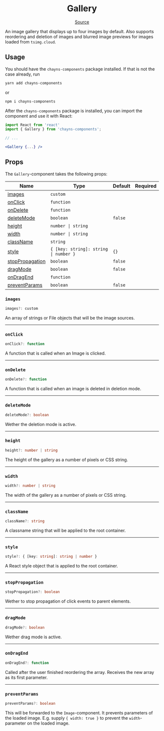 <h1 align="center">Gallery</h1>

<p align="center">
    <a href="/src/react-chayns-gallery/component/Gallery.jsx">Source</a>
</p>

An image gallery that displays up to four images by default. Also supports
reordering and deletion of images and blurred image previews for images loaded
from `tsimg.cloud`.

## Usage

You should have the `chayns-components` package installed. If that is not the
case already, run

```bash
yarn add chayns-components
```

or

```bash
npm i chayns-components
```

After the `chayns-components` package is installed, you can import the component
and use it with React:

```jsx
import React from 'react'
import { Gallery } from 'chayns-components';

// ...

<Gallery {...} />
```

## Props

The `Gallery`-component takes the following props:

| Name                                | Type                                  | Default | Required |
| ----------------------------------- | ------------------------------------- | ------- | :------: |
| [images](#images)                   | `custom`                              |         |          |
| [onClick](#onclick)                 | `function`                            |         |          |
| [onDelete](#ondelete)               | `function`                            |         |          |
| [deleteMode](#deletemode)           | `boolean`                             | `false` |          |
| [height](#height)                   | `number \| string`                    |         |          |
| [width](#width)                     | `number \| string`                    |         |          |
| [className](#classname)             | `string`                              |         |          |
| [style](#style)                     | `{ [key: string]: string \| number }` | `{}`    |          |
| [stopPropagation](#stoppropagation) | `boolean`                             | `false` |          |
| [dragMode](#dragmode)               | `boolean`                             | `false` |          |
| [onDragEnd](#ondragend)             | `function`                            |         |          |
| [preventParams](#preventparams)     | `boolean`                             | `false` |          |

### `images`

```ts
images?: custom
```

An array of strings or File objects that will be the image sources.

---

### `onClick`

```ts
onClick?: function
```

A function that is called when an Image is clicked.

---

### `onDelete`

```ts
onDelete?: function
```

A function that is called when an image is deleted in deletion mode.

---

### `deleteMode`

```ts
deleteMode?: boolean
```

Wether the deletion mode is active.

---

### `height`

```ts
height?: number | string
```

The height of the gallery as a number of pixels or CSS string.

---

### `width`

```ts
width?: number | string
```

The width of the gallery as a number of pixels or CSS string.

---

### `className`

```ts
className?: string
```

A classname string that will be applied to the root container.

---

### `style`

```ts
style?: { [key: string]: string | number }
```

A React style object that is applied to the root container.

---

### `stopPropagation`

```ts
stopPropagation?: boolean
```

Wether to stop propagation of click events to parent elements.

---

### `dragMode`

```ts
dragMode?: boolean
```

Wether drag mode is active.

---

### `onDragEnd`

```ts
onDragEnd?: function
```

Called after the user finished reordering the array. Receives the new array as
its first parameter.

---

### `preventParams`

```ts
preventParams?: boolean
```

This will be forwarded to the `Image`-component. It prevents parameters of the
loaded image. E.g. supply `{ width: true }` to prevent the `width`-parameter on
the loaded image.
